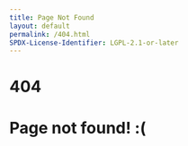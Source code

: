 ```yaml
---
title: Page Not Found
layout: default
permalink: /404.html
SPDX-License-Identifier: LGPL-2.1-or-later
---
```


# 404

# Page not found! :(

<div class="container>
  <img src="https://media.discordapp.net/attachments/1074079942792462478/1180594841193812179/suisei-s.gif" alt="suisei-joget"/>
</div>
